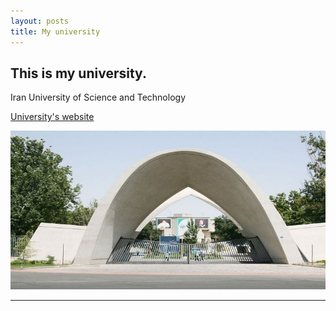 ```yaml
---
layout: posts
title: My university
---
```


## This is my university.
Iran University of Science and Technology

[University's website](http://www.iust.ac.ir/)


![alt text](../assets/images/daneshgah.jpg "IUST College")

---